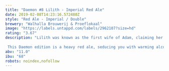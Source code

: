 ```yaml
---
title: "Daemon #8 Lilith - Imperial Red Ale"
date: 2019-02-08T14:23:16.572480Z
style: "Red Ale - Imperial / Double"
brewery: "Walhalla Brouwerij & Proeflokaal"
image: "https://labels.untappd.com/labels/2962107?size=hd"
rating: "3.67"
description: "Lilith was known as the first wife of Adam, claiming her freedom and falling from grace, becoming the original Femme Fatale! She is a daemon of the night, who is known to be promiscuous and cruel to children...  This Daemon edition is a heavy red ale, seducing you with warming alcohol before stabbing you in the back pallet with Citra and Crystal hops. "
abv: "11.0"
ibu: "68"
robots: noindex,nofollow
---
```


